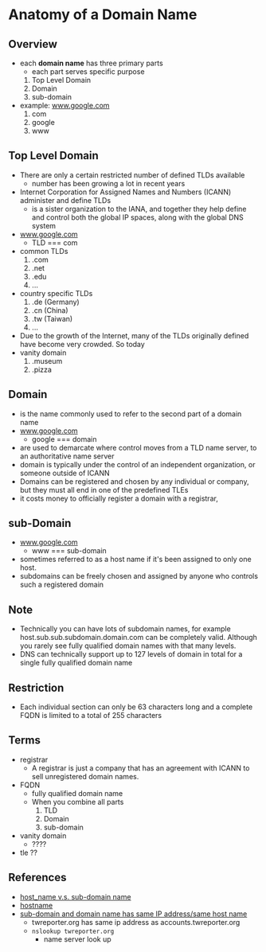 # Anatomy of a Domain Name

## Overview
* each **domain name** has three primary parts
  * each part serves specific purpose
  1. Top Level Domain  
  2. Domain
  3. sub-domain
* example: www.google.com
  1. com
  2. google
  3. www


## Top Level Domain
* There are only a certain restricted number of defined TLDs available
  * number has been growing a lot in recent years
* Internet Corporation for Assigned Names and Numbers (ICANN) administer and define TLDs
  * is a sister organization to the IANA, and together they help define and control both the global IP spaces, along with the global DNS system
* www.google.com
  * TLD === com
* common TLDs
  1. .com
  2. .net
  3. .edu
  4. ...
* country specific TLDs
  1. .de (Germany)
  2. .cn (China)
  3. .tw (Taiwan)
  4. ...
* Due to the growth of the Internet, many of the TLDs originally defined have become very crowded. So today
* vanity domain
  1. .museum
  2. .pizza



## Domain
* is the name commonly used to refer to the second part of a domain name
* www.google.com
  * google === domain
* are used to demarcate where control moves from a TLD name server, to an authoritative name server
* domain is typically under the control of an independent organization, or someone outside of ICANN
* Domains can be registered and chosen by any individual or company, but they must all end in one of the predefined TLEs
* it costs money to officially register a domain with a registrar,


## sub-Domain
* www.google.com
  * www === sub-domain
* sometimes referred to as a host name if it's been assigned to only one host.
* subdomains can be freely chosen and assigned by anyone who controls such a registered domain




## Note
* Technically you can have lots of subdomain names, for example host.sub.sub.subdomain.domain.com can be completely valid. Although you rarely see fully qualified domain names with that many levels.
* DNS can technically support up to 127 levels of domain in total for a single fully qualified domain name

## Restriction
* Each individual section can only be 63 characters long and a complete FQDN is limited to a total of 255 characters

## Terms
* registrar
  * A registrar is just a company that has an agreement with ICANN to sell unregistered domain names.
* FQDN
  * fully qualified domain name
  * When you combine all parts
    1. TLD
    2. Domain
    3. sub-domain
* vanity domain
  * ????
* tle ??


## References
* [host_name v.s. sub-domain name](https://superuser.com/questions/887173/what-is-a-hostname-versus-a-computer-name-versus-a-subdomain-versus-www)
* [hostname](https://en.wikipedia.org/wiki/Hostname)
* [sub-domain and domain name has same IP address/same host name](https://www.quora.com/Can-a-subdomain-point-to-the-same-IP-as-the-domain)
  * twreporter.org has same ip address as accounts.twreporter.org
  * `nslookup twreporter.org`
    * name server look up
